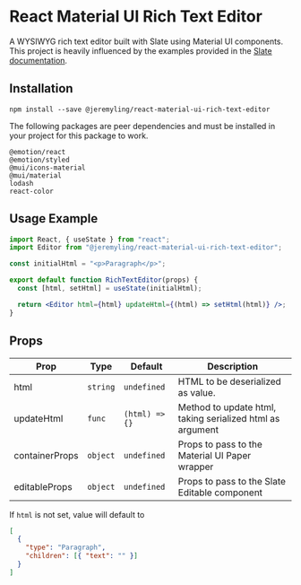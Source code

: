 # React Material UI Rich Text Editor

A WYSIWYG rich text editor built with Slate using Material UI components. This project is heavily influenced by the examples provided in the [Slate documentation](https://www.slatejs.org/examples).

## Installation

```
npm install --save @jeremyling/react-material-ui-rich-text-editor
```

The following packages are peer dependencies and must be installed in your project for this package to work.

```
@emotion/react
@emotion/styled
@mui/icons-material
@mui/material
lodash
react-color
```

## Usage Example

```jsx
import React, { useState } from "react";
import Editor from "@jeremyling/react-material-ui-rich-text-editor";

const initialHtml = "<p>Paragraph</p>";

export default function RichTextEditor(props) {
  const [html, setHtml] = useState(initialHtml);

  return <Editor html={html} updateHtml={(html) => setHtml(html)} />;
}
```

## Props

| Prop           | Type     | Default        | Description                                               |
| -------------- | -------- | -------------- | --------------------------------------------------------- |
| html           | `string` | `undefined`    | HTML to be deserialized as value.                         |
| updateHtml     | `func`   | `(html) => {}` | Method to update html, taking serialized html as argument |
| containerProps | `object` | `undefined`    | Props to pass to the Material UI Paper wrapper            |
| editableProps  | `object` | `undefined`    | Props to pass to the Slate Editable component             |

If `html` is not set, value will default to

```json
[
  {
    "type": "Paragraph",
    "children": [{ "text": "" }]
  }
]
```
